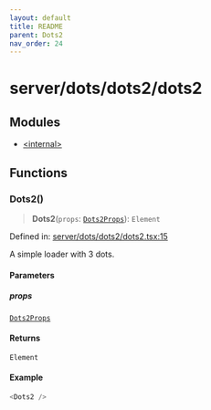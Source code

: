 ```yaml
---
layout: default
title: README
parent: Dots2
nav_order: 24
---
```

# server/dots/dots2/dots2

## Modules

- [\<internal\>](-internal-.md)

## Functions

### Dots2()

> **Dots2**(`props`: [`Dots2Props`](-internal-.md#dots2props)): `Element`

Defined in: [server/dots/dots2/dots2.tsx:15](https://github.com/react18-tools/turborepo-template/blob/9aed226e0a462eecb38c430b808d850b106bbe8c/lib/src/server/dots/dots2/dots2.tsx#L15)

A simple loader with 3 dots.

#### Parameters

##### props

[`Dots2Props`](-internal-.md#dots2props)

#### Returns

`Element`

#### Example

```ts
<Dots2 />
```
